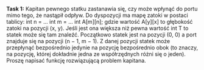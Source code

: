 **Task 1:**
Kapitan pewnego statku zastanawia się, czy może wpłynąć do portu mimo tego, że nastąpił
odpływ. Do dyspozycji ma mapę zatoki w postaci tablicy:
int n = ...
int m = ...
int A[m][n];
gdzie wartość A[y][x] to głębokość zatoki na pozycji (x, y). Jeśli jest ona większa niż pewna
wartość int T to statek może się tam znaleźć. Początkowo statek jest na pozycji (0, 0) a port
znajduje się na pozycji (n − 1, m − 1). Z danej pozycji statek może przepłynąć bezpośrednio
jedynie na pozycję bezpośrednio obok (to znaczy, na pozycję, której dokładnie jedna ze
współrzędnych różni się o jeden). Proszę napisać funkcję rozwiązującą problem kapitana.
